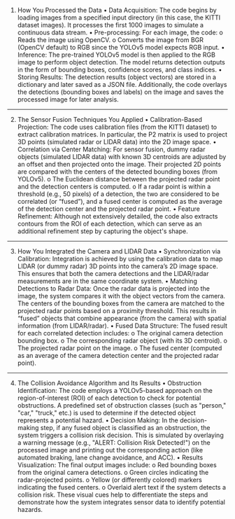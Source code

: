 1. How You Processed the Data
•	Data Acquisition:
The code begins by loading images from a specified input directory (in this case, the KITTI dataset images). It processes the first 1000 images to simulate a continuous data stream.
•	Pre-processing:
For each image, the code:
o	Reads the image using OpenCV.
o	Converts the image from BGR (OpenCV default) to RGB since the YOLOv5 model expects RGB input.
•	Inference:
The pre-trained YOLOv5 model is then applied to the RGB image to perform object detection. The model returns detection outputs in the form of bounding boxes, confidence scores, and class indices.
•	Storing Results:
The detection results (object vectors) are stored in a dictionary and later saved as a JSON file. Additionally, the code overlays the detections (bounding boxes and labels) on the image and saves the processed image for later analysis.
________________________________________
2. The Sensor Fusion Techniques You Applied
•	Calibration-Based Projection:
The code uses calibration files (from the KITTI dataset) to extract calibration matrices. In particular, the P2 matrix is used to project 3D points (simulated radar or LIDAR data) into the 2D image space.
•	Correlation via Center Matching:
For sensor fusion, dummy radar objects (simulated LIDAR data) with known 3D centroids are adjusted by an offset and then projected onto the image. Their projected 2D points are compared with the centers of the detected bounding boxes (from YOLOv5).
o	The Euclidean distance between the projected radar point and the detection centers is computed.
o	If a radar point is within a threshold (e.g., 50 pixels) of a detection, the two are considered to be correlated (or “fused”), and a fused center is computed as the average of the detection center and the projected radar point.
•	Feature Refinement:
Although not extensively detailed, the code also extracts contours from the ROI of each detection, which can serve as an additional refinement step by capturing the object's shape.
________________________________________
3. How You Integrated the Camera and LIDAR Data
•	Synchronization via Calibration:
Integration is achieved by using the calibration data to map LIDAR (or dummy radar) 3D points into the camera’s 2D image space. This ensures that both the camera detections and the LIDAR/radar measurements are in the same coordinate system.
•	Matching Detections to Radar Data:
Once the radar data is projected into the image, the system compares it with the object vectors from the camera. The centers of the bounding boxes from the camera are matched to the projected radar points based on a proximity threshold. This results in “fused” objects that combine appearance (from the camera) with spatial information (from LIDAR/radar).
•	Fused Data Structure:
The fused result for each correlated detection includes:
o	The original camera detection bounding box.
o	The corresponding radar object (with its 3D centroid).
o	The projected radar point on the image.
o	The fused center (computed as an average of the camera detection center and the projected radar point).
________________________________________
4. The Collision Avoidance Algorithm and Its Results
•	Obstruction Identification:
The code employs a YOLOv5-based approach on the region-of-interest (ROI) of each detection to check for potential obstructions. A predefined set of obstruction classes (such as "person," "car," "truck," etc.) is used to determine if the detected object represents a potential hazard.
•	Decision Making:
In the decision-making step, if any fused object is classified as an obstruction, the system triggers a collision risk decision. This is simulated by overlaying a warning message (e.g., "ALERT: Collision Risk Detected!") on the processed image and printing out the corresponding action (like automated braking, lane change avoidance, and ACC).
•	Results Visualization:
The final output images include:
o	Red bounding boxes from the original camera detections.
o	Green circles indicating the radar-projected points.
o	Yellow (or differently colored) markers indicating the fused centers.
o	Overlaid alert text if the system detects a collision risk.
These visual cues help to differentiate the steps and demonstrate how the system integrates sensor data to identify potential hazards.
